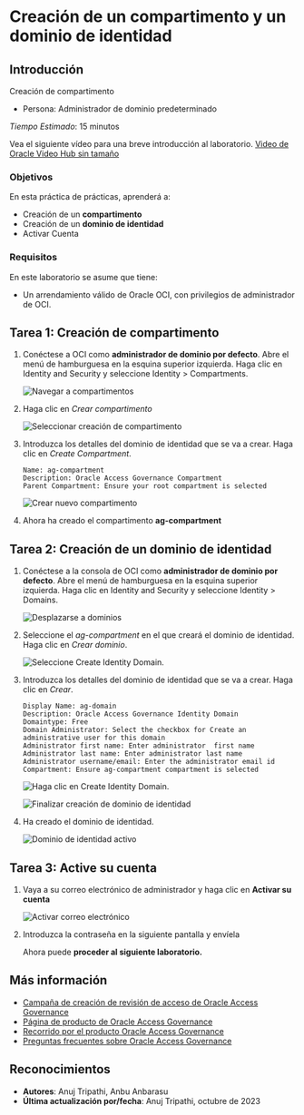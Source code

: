 # Creación de un compartimento y un dominio de identidad

## Introducción

Creación de compartimento

*   Persona: Administrador de dominio predeterminado

_Tiempo Estimado_: 15 minutos

Vea el siguiente vídeo para una breve introducción al laboratorio. [Video de Oracle Video Hub sin tamaño](videohub:1_8rvbi8pv)

### Objetivos

En esta práctica de prácticas, aprenderá a:

*   Creación de un **compartimento**
*   Creación de un **dominio de identidad**
*   Activar Cuenta

### Requisitos

En este laboratorio se asume que tiene:

*   Un arrendamiento válido de Oracle OCI, con privilegios de administrador de OCI.

## Tarea 1: Creación de compartimento

1.  Conéctese a OCI como **administrador de dominio por defecto**. Abre el menú de hamburguesa en la esquina superior izquierda. Haga clic en Identity and Security y seleccione Identity > Compartments.
    
    ![Navegar a compartimentos](images/navigate-comp.png)
    
2.  Haga clic en _Crear compartimento_
    
    ![Seleccionar creación de compartimento](images/create-compartment.png)
    
3.  Introduzca los detalles del dominio de identidad que se va a crear. Haga clic en _Create Compartment_.
    
        Name: ag-compartment
        Description: Oracle Access Governance Compartment
        Parent Compartment: Ensure your root compartment is selected
        
    
    ![Crear nuevo compartimento](images/new-compartment.png)
    
4.  Ahora ha creado el compartimento **ag-compartment**
    

## Tarea 2: Creación de un dominio de identidad

1.  Conéctese a la consola de OCI como **administrador de dominio por defecto**. Abre el menú de hamburguesa en la esquina superior izquierda. Haga clic en Identity and Security y seleccione Identity > Domains.
    
    ![Desplazarse a dominios](images/navigate-to-domains.png)
    
2.  Seleccione el _ag-compartment_ en el que creará el dominio de identidad. Haga clic en _Crear dominio_.
    
    ![Seleccione Create Identity Domain.](images/create-domains.png)
    
3.  Introduzca los detalles del dominio de identidad que se va a crear. Haga clic en _Crear_.
    
        Display Name: ag-domain
        Description: Oracle Access Governance Identity Domain
        Domaintype: Free
        Domain Administrator: Select the checkbox for Create an administrative user for this domain 
        Administrator first name: Enter administrator  first name 
        Administrator last name: Enter administrator last name 
        Administrator username/email: Enter the administrator email id
        Compartment: Ensure ag-compartment compartment is selected
        
    
    ![Haga clic en Create Identity Domain.](images/click-create-domain.png)
    
    ![Finalizar creación de dominio de identidad](images/complete-creation-domain.png)
    
4.  Ha creado el dominio de identidad.
    
    ![Dominio de identidad activo](images/active-identity-domain.png)
    

## Tarea 3: Active su cuenta

1.  Vaya a su correo electrónico de administrador y haga clic en **Activar su cuenta**
    
    ![Activar correo electrónico](images/activate-email.png)
    
2.  Introduzca la contraseña en la siguiente pantalla y envíela
    
    Ahora puede **proceder al siguiente laboratorio.**
    

## Más información

*   [Campaña de creación de revisión de acceso de Oracle Access Governance](https://docs.oracle.com/en/cloud/paas/access-governance/pdapg/index.html)
*   [Página de producto de Oracle Access Governance](https://www.oracle.com/security/cloud-security/access-governance/)
*   [Recorrido por el producto Oracle Access Governance](https://www.oracle.com/webfolder/s/quicktours/paas/pt-sec-access-governance/index.html)
*   [Preguntas frecuentes sobre Oracle Access Governance](https://www.oracle.com/security/cloud-security/access-governance/faq/)

## Reconocimientos

*   **Autores**: Anuj Tripathi, Anbu Anbarasu
*   **Última actualización por/fecha**: Anuj Tripathi, octubre de 2023